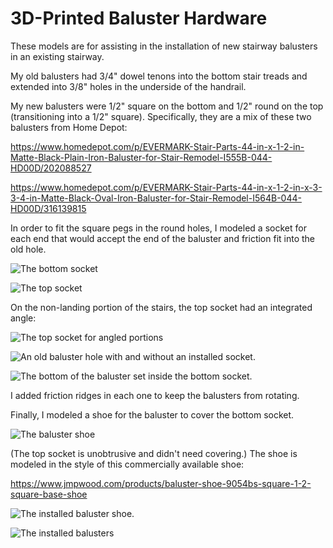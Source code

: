 3D-Printed Baluster Hardware
============================

These models are for assisting in the installation of new stairway balusters in an existing stairway.

My old balusters had 3/4" dowel tenons into the bottom stair treads and extended into 3/8" holes in the underside of the handrail.

My new balusters were 1/2" square on the bottom and 1/2" round on the top (transitioning into a 1/2" square). Specifically, they are a mix of these two balusters from Home Depot:

https://www.homedepot.com/p/EVERMARK-Stair-Parts-44-in-x-1-2-in-Matte-Black-Plain-Iron-Baluster-for-Stair-Remodel-I555B-044-HD00D/202088527

https://www.homedepot.com/p/EVERMARK-Stair-Parts-44-in-x-1-2-in-x-3-3-4-in-Matte-Black-Oval-Iron-Baluster-for-Stair-Remodel-I564B-044-HD00D/316139815

In order to fit the square pegs in the round holes, I modeled a socket for each end that would accept the end of the baluster and friction fit into the old hole.

![The bottom socket](images/bottom-socket.png)

![The top socket](images/top-socket-flat.png)

On the non-landing portion of the stairs, the top socket had an integrated angle:

![The top socket for angled portions](images/top-socket-angled.png)

![An old baluster hole with and without an installed socket.](images/bottom-holes.jpeg)

![The bottom of the baluster set inside the bottom socket.](images/bottom-socket.jpeg)

I added friction ridges in each one to keep the balusters from rotating.

Finally, I modeled a shoe for the baluster to cover the bottom socket.

![The baluster shoe](images/baluster-shoe.png)

(The top socket is unobtrusive and didn't need covering.) The shoe is modeled in the style of this commercially available shoe:

https://www.jmpwood.com/products/baluster-shoe-9054bs-square-1-2-square-base-shoe

![The installed baluster shoe.](images/baluster-shoe.jpeg)

![The installed balusters](images/installed-balusters.jpeg)